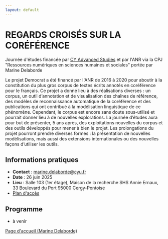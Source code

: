 ```yaml
---
layout: default
---
```


# REGARDS CROISÉS SUR LA CORÉFÉRENCE
Journée d'études financée par [CY Advanced Studies](https://advancedstudies.cyu.fr/) et par l'ANR via la CPJ "Ressources numériques en sciences humaines et sociales" portée par Marine Delaborde

Le projet Democrat a été financé par l'ANR de 2016 à 2020 pour aboutir à la constitution du plus gros corpus de textes écrits annotés en coréférence pour le français. Ce projet a donné lieu à des réalisations diverses : un corpus, un outil d’annotation et de visualisation des chaînes de référence, des modèles de reconnaissance automatique de la coréférence et des publications qui ont contribué à la modélisation linguistique de ce phénomène. Cependant, le corpus est encore sans doute sous-utilisé et pourrait donner lieu à de nouvelles explorations. La journée d’études aura pour but de présenter, 5 ans après, des exploitations nouvelles du corpus et des outils développés pour mener à bien le projet. Les prolongations du projet pourront prendre diverses formes : la présentation de nouvelles modélisations, mais aussi des extensions internationales ou des nouvelles façons d’utiliser les outils.

## Informations pratiques
- **Contact** : marine.delaborde@cyu.fr
- **Date** : 26 juin 2025
- **Lieu** : Salle 103 (1er étage), Maison de la recherche SHS Annie Ernaux, 33 Boulevard du Port 95000 Cergy-Pontoise
- [Plan d'accès](plan_mdr_shs.png)

## Programme
- à venir

[Page d'accueil (Marine Delaborde)](../../)